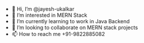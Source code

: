 - 👋 Hi, I’m @jayesh-ukalkar
- 👀 I’m interested in MERN Stack
- 🌱 I’m currently learning to work in Java Backend
- 💞️ I’m looking to collaborate on MERN stack projects
- 📫 How to reach me +91-9822885082

<!---
jayesh-ukalkar/jayesh-ukalkar is a ✨ special ✨ repository because its `README.md` (this file) appears on your GitHub profile.
You can click the Preview link to take a look at your changes.
--->
